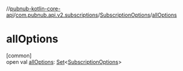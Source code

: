 //[pubnub-kotlin-core-api](../../../index.md)/[com.pubnub.api.v2.subscriptions](../index.md)/[SubscriptionOptions](index.md)/[allOptions](all-options.md)

# allOptions

[common]\
open val [allOptions](all-options.md): [Set](https://kotlinlang.org/api/core/kotlin-stdlib/kotlin.collections/-set/index.html)&lt;[SubscriptionOptions](index.md)&gt;
